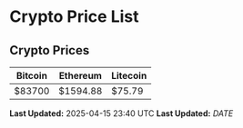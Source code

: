# Crypto Price List

## Crypto Prices
| Bitcoin | Ethereum | Litecoin |
| ------- | -------- | -------- |
| $83700 | $1594.88 | $75.79 |
**Last Updated:** 2025-04-15 23:40 UTC
**Last Updated:** $DATE$
